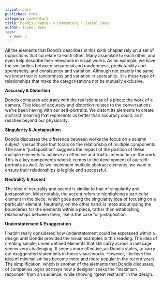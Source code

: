 ```yaml
---
layout: post
published: true
category: commentary
title: Dondis Chapter 6 Commentary - Isabel Báez
author: Isabel Baez
tags:
  - Week 3
---
```

All the elements that Dondi’s describes in this sixth chapter rely on a set of oppositions that correlate to each other. Many assimilate to each other, and even help describe their relevance in visual works. As an example, we have the similarities between sequential and randomness, predictability and spontaneity, and consistency and variation. Although not exactly the same, we know their is randomness and variation in spoteanity. It is these type of relationships that make the categorizations not be mutually exclusive. 

**Accuracy & Distortion**

Dondis compares accuracy with the realisticness of a piece: the work of a camera. This idea of accuracy and distortion relates to the conversations we’ve been having with our self-portraits. We distort its elements to create abstract meaning that represents us better than accuracy could, as it reaches beyond our physicality. 

**Singularity & Juxtaposition**

Dondis discusses the difference between works the focus on a solemn subject, versus those that focus on the relationship of multiple components. The name “juxtaposition” suggests the impact of the position of these multiple elements to achieve an effective and fruitful interaction in the work. This is a key components when it comes to the development of our self-portraits as well. As we implement multiple abstract elements, we want to ensure their relationships is legible and successful. 

**Neutrality & Accent**

The idea of neutrality and accent is similar to that of singularity and juxtaposition. Most notably, the accent refers to highlighting a particular element in the piece, which goes along the singularity idea of focusing on a particular element. Neutrality, on the other hand, is more about losing the boundaries for the elements within a piece, rather than establishing relationships between them, like is the case for juxtaposition. 

**Understatement & Exaggeration** 

I hadn’t really considered how understatement could be expressed within a design until Dondis provided the visual examples in this reading. The idea of creating simple, under defined elements that still carry across a message seems very challenging. It seems more effective, as Dondis states, to carry out exaggerated statements in these visual works. However, I believe this idea of minimalism has become more and more popular in the recent years. The simplification, which is another of the elements that Dondis discusses, of companies logos portrays how a designer seeks the “maximum response” from an audience, while showing “great restraint” in the design. 